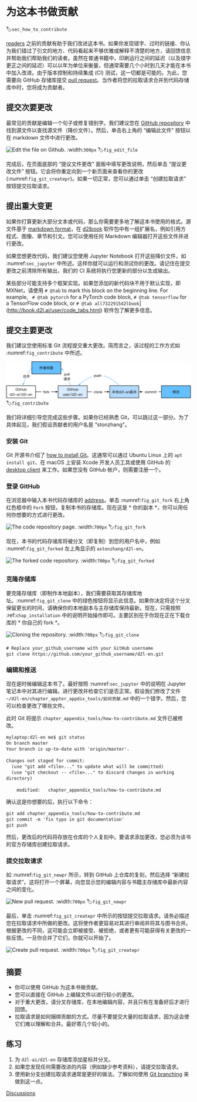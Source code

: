 # 为这本书做贡献
:label:`sec_how_to_contribute`

[readers](https://github.com/d2l-ai/d2l-en/graphs/contributors) 之前的贡献有助于我们改进这本书。如果你发现错字、过时的链接、你认为我们错过了引文的地方、代码看起来不够优雅或解释不清楚的地方，请回馈信息并帮助我们帮助我们的读者。虽然在普通书籍中，印刷运行之间的延迟（以及错字更正之间的延迟）可以以年为单位来衡量，但通常需要几个小时到几天才能在本书中加入改进。由于版本控制和持续集成 (CI) 测试，这一切都是可能的。为此，您需要向 GitHub 存储库提交 [pull request](https://github.com/d2l-ai/d2l-en/pulls)。当作者将您的拉取请求合并到代码存储库中时，您将成为贡献者。 

## 提交次要更改

最常见的贡献是编辑一个句子或修复错别字。我们建议您在 [GitHub repository](https732293614) 中找到源文件以查找源文件（降价文件）。然后，单击右上角的 “编辑此文件” 按钮以在 markdown 文件中进行更改。 

![Edit the file on Github.](../img/edit-file.png)
:width:`300px`
:label:`fig_edit_file`

完成后，在页面底部的 “提议文件更改” 面板中填写更改说明，然后单击 “提议更改文件” 按钮。它会将你重定向到一个新页面来查看你的更改 (:numref:`fig_git_createpr`)。如果一切正常，您可以通过单击 “创建拉取请求” 按钮提交拉取请求。 

## 提出重大变更

如果你打算更新大部分文本或代码，那么你需要更多地了解这本书使用的格式。源文件基于 [markdown format](https://daringfireball.net/projects/markdown/syntax)，在 [d2lbook](http://book.d2l.ai/user/markdown.html) 软件包中有一组扩展名，例如引用方程式、图像、章节和引文。您可以使用任何 Markdown 编辑器打开这些文件并进行更改。 

如果您想更改代码，我们建议您使用 Jupyter Notebook 打开这些降价文件，如 :numref:`sec_jupyter` 中所述。这样你就可以运行和测试你的更改。请记住在提交更改之前清除所有输出，我们的 CI 系统将执行您更新的部分以生成输出。 

某些部分可能支持多个框架实现。如果您添加的新代码块不用于默认实现，即 MXNet，请使用 `# @tab` to mark this block on the beginning line. For example, ` # @tab pytorch` for a PyTorch code block, `# @tab tensorflow` for a TensorFlow code block, or `# @tab all7322915d2lbook`](http://book.d2l.ai/user/code_tabs.html) 软件包了解更多信息。 

## 提交主要更改

我们建议您使用标准 Git 流程提交重大更改。简而言之，该过程的工作方式如 :numref:`fig_contribute` 中所述。 

![Contributing to the book.](../img/contribute.svg)
:label:`fig_contribute`

我们将详细引导您完成这些步骤。如果你已经熟悉 Git，可以跳过这一部分。为了具体起见，我们假设贡献者的用户名是 “stonzhang”。 

### 安装 Git

Git 开源书介绍了 [how to install Git](https://git-scm.com/book/en/v2)。这通常可以通过 Ubuntu Linux 上的 `apt install git`、在 macOS 上安装 Xcode 开发人员工具或使用 GitHub 的 [desktop client](https://desktop.github.com) 来工作。如果您没有 GitHub 帐户，则需要注册一个。 

### 登录 GitHub

在浏览器中输入本书代码存储库的 [address](https://github.com/d2l-ai/d2l-en/)。单击 :numref:`fig_git_fork` 右上角红色框中的 `Fork` 按钮，复制本书的存储库。现在这是 * 你的副本 *，你可以用任何你想要的方式进行更改。 

![The code repository page.](../img/git-fork.png)
:width:`700px`
:label:`fig_git_fork`

现在，本书的代码存储库将被分叉（即复制）到您的用户名中，例如 :numref:`fig_git_forked` 左上角显示的 `astonzhang/d2l-en`。 

![The forked code repository.](../img/git-forked.png)
:width:`700px`
:label:`fig_git_forked`

### 克隆存储库

要克隆存储库（即制作本地副本），我们需要获取其存储库地址。:numref:`fig_git_clone` 中的绿色按钮将显示此信息。如果你决定将这个分叉保留更长的时间，请确保你的本地副本与主存储库保持最新。现在，只需按照 :ref:`chap_installation` 中的说明开始操作即可。主要区别在于你现在正在下载仓库的 * 你自己的 fork *。 

![Cloning the repository.](../img/git-clone.png)
:width:`700px`
:label:`fig_git_clone`

```
# Replace your_github_username with your GitHub username
git clone https://github.com/your_github_username/d2l-en.git
```

### 编辑和推送

现在是时候编辑这本书了。最好按照 :numref:`sec_jupyter` 中的说明在 Jupyter 笔记本中对其进行编辑。进行更改并检查它们是否正常。假设我们修改了文件 `~/d2l-en/chapter_appter_appdix_tools/如何贡献.md` 中的一个错字。然后，您可以检查更改了哪些文件。 

此时 Git 将提示 `chapter_appendix_tools/how-to-contribute.md` 文件已被修改。

```
mylaptop:d2l-en me$ git status
On branch master
Your branch is up-to-date with 'origin/master'.

Changes not staged for commit:
  (use "git add <file>..." to update what will be committed)
  (use "git checkout -- <file>..." to discard changes in working directory)

	modified:   chapter_appendix_tools/how-to-contribute.md
```

确认这是你想要的后，执行以下命令：

```
git add chapter_appendix_tools/how-to-contribute.md
git commit -m 'fix typo in git documentation'
git push
```

然后，更改后的代码将存放在仓库的个人复刻中。要请求添加更改，您必须为该书的官方存储库创建拉取请求。 

### 提交拉取请求

如 :numref:`fig_git_newpr` 所示，转到 GitHub 上仓库的复刻，然后选择 “新建拉取请求”。这将打开一个屏幕，向您显示您的编辑内容与书籍主存储库中最新内容之间的变化。 

![New pull request.](../img/git-newpr.png)
:width:`700px`
:label:`fig_git_newpr`

最后，单击 :numref:`fig_git_createpr` 中所示的按钮提交拉取请求。请务必描述您在拉取请求中所做的更改。这将使作者更容易对其进行审阅并将其与图书合并。根据更改的不同，这可能会立即被接受、被拒绝，或者更有可能获得有关更改的一些反馈。一旦你合并了它们，你就可以开始了。 

![Create pull request.](../img/git-createpr.png)
:width:`700px`
:label:`fig_git_createpr`

## 摘要

* 你可以使用 GitHub 为这本书做贡献。
* 您可以直接在 GitHub 上编辑文件以进行较小的更改。
* 对于重大更改，请分叉存储库，在本地编辑内容，并且只有在准备好后才进行回馈。
* 拉取请求是如何捆绑贡献的方式。尽量不要提交大量的拉取请求，因为这会使它们难以理解和合并。最好寄几个较小的。

## 练习

1. 为 `d2l-ai/d2l-en` 存储库添加星标并分叉。
1. 如果您发现任何需要改进的内容（例如缺少参考资料），请提交拉取请求。 
1. 使用新分支创建拉取请求通常是更好的做法。了解如何使用 [Git branching](https://git-scm.com/book/en/v2/Git-Branching-Branches-in-a-Nutshell) 来做到这一点。

[Discussions](https://discuss.d2l.ai/t/426)
